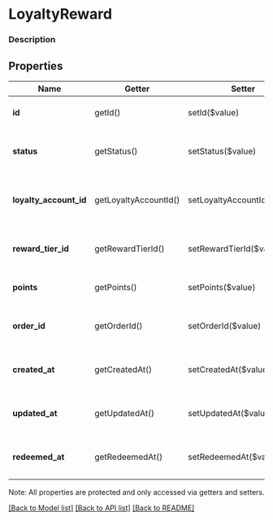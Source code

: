 # LoyaltyReward

### Description



## Properties
Name | Getter | Setter | Type | Description | Notes
------------ | ------------- | ------------- | ------------- | ------------- | -------------
**id** | getId() | setId($value) | **string** | The Square-assigned ID of the loyalty reward. | [optional] 
**status** | getStatus() | setStatus($value) | **string** | The status of a loyalty reward. See [LoyaltyRewardStatus](#type-loyaltyrewardstatus) for possible values | [optional] 
**loyalty_account_id** | getLoyaltyAccountId() | setLoyaltyAccountId($value) | **string** | The Square-assigned ID of the &#x60;loyalty account&#x60; to which the reward belongs. | 
**reward_tier_id** | getRewardTierId() | setRewardTierId($value) | **string** | The Square-assigned ID of the &#x60;reward tier&#x60; used to create the reward. | 
**points** | getPoints() | setPoints($value) | **int** | The number of loyalty points used for the reward. | [optional] 
**order_id** | getOrderId() | setOrderId($value) | **string** | The Square-assigned ID of the &#x60;order&#x60; to which the reward is attached. | [optional] 
**created_at** | getCreatedAt() | setCreatedAt($value) | **string** | The timestamp when the reward was created, in RFC 3339 format. | [optional] 
**updated_at** | getUpdatedAt() | setUpdatedAt($value) | **string** | The timestamp when the reward was last updated, in RFC 3339 format. | [optional] 
**redeemed_at** | getRedeemedAt() | setRedeemedAt($value) | **string** | The timestamp when the reward was redeemed, in RFC 3339 format. | [optional] 

Note: All properties are protected and only accessed via getters and setters.

[[Back to Model list]](../../README.md#documentation-for-models) [[Back to API list]](../../README.md#documentation-for-api-endpoints) [[Back to README]](../../README.md)

